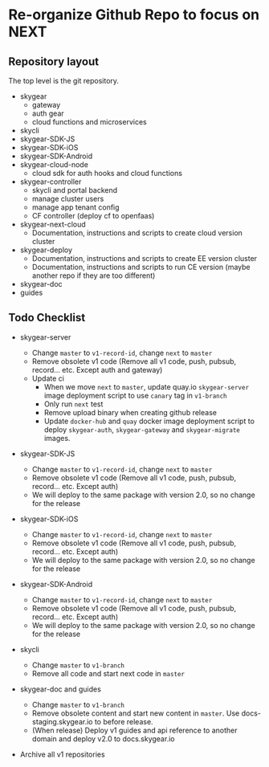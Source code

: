 # Re-organize Github Repo to focus on NEXT

## Repository layout

The top level is the git repository.

- skygear
    - gateway
    - auth gear
    - cloud functions and microservices
- skycli
- skygear-SDK-JS
- skygear-SDK-iOS
- skygear-SDK-Android
- skygear-cloud-node
    - cloud sdk for auth hooks and cloud functions
- skygear-controller
    - skycli and portal backend
    - manage cluster users
    - manage app tenant config
    - CF controller (deploy cf to openfaas)
- skygear-next-cloud
    - Documentation, instructions and scripts to create cloud version cluster
- skygear-deploy
    - Documentation, instructions and scripts to create EE version cluster
    - Documentation, instructions and scripts to run CE version (maybe another repo if they are too different)
- skygear-doc
- guides

## Todo Checklist

- skygear-server
    - Change `master` to `v1-record-id`, change `next` to `master`
    - Remove obsolete v1 code (Remove all v1 code, push, pubsub, record... etc. Except auth and gateway)
    - Update ci
        - When we move `next` to `master`, update quay.io `skygear-server` image deployment script to use `canary` tag in `v1-branch`
        - Only run `next` test
        - Remove upload binary when creating github release
        - Update `docker-hub` and `quay` docker image deployment script to deploy `skygear-auth`, `skygear-gateway` and `skygear-migrate` images.

- skygear-SDK-JS
    - Change `master` to `v1-record-id`, change `next` to `master`
    - Remove obsolete v1 code (Remove all v1 code, push, pubsub, record... etc. Except auth)
    - We will deploy to the same package with version 2.0, so no change for the release

- skygear-SDK-iOS
    - Change `master` to `v1-record-id`, change `next` to `master`
    - Remove obsolete v1 code (Remove all v1 code, push, pubsub, record... etc. Except auth)
    - We will deploy to the same package with version 2.0, so no change for the release

- skygear-SDK-Android
    - Change `master` to `v1-record-id`, change `next` to `master`
    - Remove obsolete v1 code (Remove all v1 code, push, pubsub, record... etc. Except auth)
    - We will deploy to the same package with version 2.0, so no change for the release

- skycli
    - Change `master` to `v1-branch`
    - Remove all code and start next code in `master`

- skygear-doc and guides
    - Change `master` to `v1-branch`
    - Remove obsolete content and start new content in `master`. Use docs-staging.skygear.io to before release.
    - (When release) Deploy v1 guides and api reference to another domain and deploy v2.0 to docs.skygear.io

- Archive all v1 repositories
